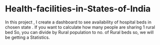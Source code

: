 # Health-facilities-in-States-of-India
In this project , I create a dashboard to see availability of hospital beds in chosen state . If you want to calculate how many people  are sharing 1 rural bed  So,  you can divide by Rural population  to  no. of Rural beds so, we will be getting a Statistics.
